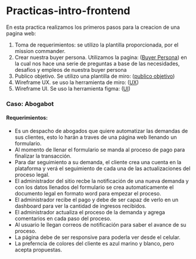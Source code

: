 # Practicas-intro-frontend
En esta practica realizamos los primeros pasos para la creacion de una pagina web:
1. Toma de requerimientos: se utilizo la plantilla proporcionada, por el mission commander. 
2. Crear nuestra buyer persona. Utilizamos la pagina: ([Buyer Persona](https://www.hubspot.es/make-my-persona?__hstc=20629287.d7eae4467faad2d4ddc1150d9e105b63.1645637352476.1645643132339.1646070835594.3&__hssc=20629287.1.1646070835594&__hsfp=3624878759)) en la cual nos hace una serie de preguntas a base de las necesidades, desafios y empleos de nuestra buyer persona
3. Publico objetivo. Se utilizo una plantilla de miro: ([publico objetivo](https://miro.com/app/board/uXjVOKLxOn0=/?invite_link_id=28034170865))
4. Wireframe UX. se uso la herramienta de miro: ([UX](https://miro.com/app/board/uXjVOKPPmkY=/?invite_link_id=489408588170))
5. Wireframe UI. Se uso la herramienta figma: ([UI](https://www.figma.com/file/EWB3AleFFRNytwukalsxA5/Interface-UI?node-id=0%3A286))
 ### Caso: Abogabot 
 #### Requerimientos:
- Es un despacho de abogados que quiere automatizar las demandas de sus clientes, esto lo harán a traves de una página web llenando un formulario.
- Al momento de llenar el formulario se manda al proceso de pago para finalizar la transacción.
- Para dar seguimiento a su demanda, el cliente crea una cuenta en la plataforma y verá el seguimiento de cada una de las actualizaciones del proceso legal.
- El administrador del sitio recbe la notificación de una nueva demanda y con los datos llenados del formulario se crea automaticamente el documento legal en formato word para empezar el proceso.
- El administrador recibe el pago y debe de ser capaz de verlo en un dashboard para ver la cantidad de ingresos recibidos.
- El administrador actualiza el proceso de la demanda y agrega comentarios en cada paso del proceso.
- Al usuario le llegan correos de notificación para saber el avance de su proceso.
- La página debe de ser responsive para poderla ver desde el celular.
- La preferncia de colores del cliente es azul marino y blanco, pero acepta propuestas.
